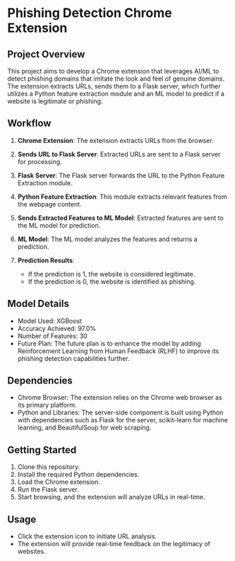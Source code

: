 # Phishing Detection Chrome Extension

## Project Overview

This project aims to develop a Chrome extension that leverages AI/ML to detect phishing domains that imitate the look and feel of genuine domains. The extension extracts URLs, sends them to a Flask server, which further utilizes a Python feature extraction module and an ML model to predict if a website is legitimate or phishing.



## Workflow

1. **Chrome Extension**: The extension extracts URLs from the browser.

2. **Sends URL to Flask Server**: Extracted URLs are sent to a Flask server for processing.

3. **Flask Server**: The Flask server forwards the URL to the Python Feature Extraction module.

4. **Python Feature Extraction**: This module extracts relevant features from the webpage content.

5. **Sends Extracted Features to ML Model**: Extracted features are sent to the ML model for prediction.

6. **ML Model**: The ML model analyzes the features and returns a prediction.

7. **Prediction Results**:
   - If the prediction is 1, the website is considered legitimate.
   - If the prediction is 0, the website is identified as phishing.

## Model Details

- Model Used: XGBoost
- Accuracy Achieved: 97.0%
- Number of Features: 30
- Future Plan: The future plan is to enhance the model by adding Reinforcement Learning from Human Feedback (RLHF) to improve its phishing detection capabilities further.

## Dependencies

- Chrome Browser: The extension relies on the Chrome web browser as its primary platform.
- Python and Libraries: The server-side component is built using Python with dependencies such as Flask for the server, scikit-learn for machine learning, and BeautifulSoup for web scraping.

## Getting Started

1. Clone this repository.
2. Install the required Python dependencies.
3. Load the Chrome extension.
4. Run the Flask server.
5. Start browsing, and the extension will analyze URLs in real-time.

## Usage

- Click the extension icon to initiate URL analysis.
- The extension will provide real-time feedback on the legitimacy of websites.
